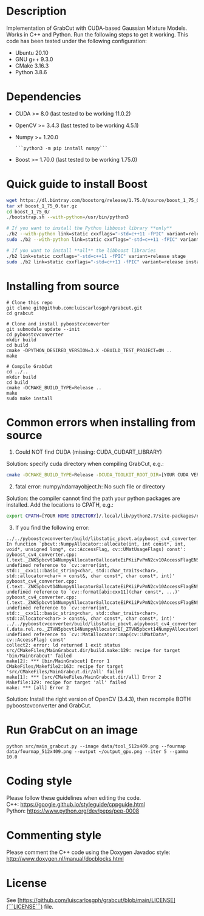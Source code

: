# Description
Implementation of GrabCut with CUDA-based Gaussian Mixture Models. Works in C++ and Python. Run the following steps to get it working.
This code has been tested under the following configuration:
* Ubuntu 20.10
* GNU g++ 9.3.0
* CMake 3.16.3
* Python 3.8.6

# Dependencies
* CUDA >= 8.0 (last tested to be working 11.0.2)
* OpenCV >= 3.4.3 (last tested to be working 4.5.1)
* Numpy >= 1.20.0

      ```python3 -m pip install numpy```

* Boost >= 1.70.0 (last tested to be working 1.75.0)

# Quick guide to install Boost
```bash
wget https://dl.bintray.com/boostorg/release/1.75.0/source/boost_1_75_0.tar.gz
tar xf boost_1_75_0.tar.gz
cd boost_1_75_0/
./bootstrap.sh --with-python=/usr/bin/python3

# If you want to install the Python libboost library **only**
./b2 --with-python link=static cxxflags="-std=c++11 -fPIC" variant=release stage
sudo ./b2 --with-python link=static cxxflags="-std=c++11 -fPIC" variant=release install

# If you want to install **all** the libboost libraries
./b2 link=static cxxflags="-std=c++11 -fPIC" variant=release stage
sudo ./b2 link=static cxxflags="-std=c++11 -fPIC" variant=release install
```

# Installing from source
```
# Clone this repo
git clone git@github.com:luiscarlosgph/grabcut.git
cd grabcut

# Clone and install pyboostcvconverter
git submodule update --init
cd pyboostcvconverter
mkdir build
cd build
cmake -DPYTHON_DESIRED_VERSION=3.X -DBUILD_TEST_PROJECT=ON ..
make

# Compile GrabCut
cd ../..
mkdir build
cd build
cmake -DCMAKE_BUILD_TYPE=Release ..
make
sudo make install
```

# Common errors when installing from source
1. Could NOT find CUDA (missing: CUDA_CUDART_LIBRARY)

Solution: specify cuda directory when compiling GrabCut, e.g.:
```bash
cmake -DCMAKE_BUILD_TYPE=Release -DCUDA_TOOLKIT_ROOT_DIR=[YOUR CUDA VERSION]..
```

2. fatal error: numpy/ndarrayobject.h: No such file or directory

Solution: the compiler cannot find the path your python packages are installed. Add the locations to CPATH, e.g.:
```bash
export CPATH=[YOUR HOME DIRECTORY]/.local/lib/python2.7/site-packages/numpy/core/include:$CPATH
```

3. If you find the following error:
```
../../pyboostcvconverter/build/libstatic_pbcvt.a(pyboost_cv4_converter.cpp.o): In function `pbcvt::NumpyAllocator::allocate(int, int const*, int, void*, unsigned long*, cv::AccessFlag, cv::UMatUsageFlags) const':
pyboost_cv4_converter.cpp:(.text._ZNK5pbcvt14NumpyAllocator8allocateEiPKiiPvPmN2cv10AccessFlagENS5_14UMatUsageFlagsE[_ZNK5pbcvt14NumpyAllocator8allocateEiPKiiPvPmN2cv10AccessFlagENS5_14UMatUsageFlagsE]+0x9d): undefined reference to `cv::error(int, std::__cxx11::basic_string<char, std::char_traits<char>, std::allocator<char> > const&, char const*, char const*, int)'
pyboost_cv4_converter.cpp:(.text._ZNK5pbcvt14NumpyAllocator8allocateEiPKiiPvPmN2cv10AccessFlagENS5_14UMatUsageFlagsE[_ZNK5pbcvt14NumpyAllocator8allocateEiPKiiPvPmN2cv10AccessFlagENS5_14UMatUsageFlagsE]+0x2c5): undefined reference to `cv::format[abi:cxx11](char const*, ...)'
pyboost_cv4_converter.cpp:(.text._ZNK5pbcvt14NumpyAllocator8allocateEiPKiiPvPmN2cv10AccessFlagENS5_14UMatUsageFlagsE[_ZNK5pbcvt14NumpyAllocator8allocateEiPKiiPvPmN2cv10AccessFlagENS5_14UMatUsageFlagsE]+0x2ed): undefined reference to `cv::error(int, std::__cxx11::basic_string<char, std::char_traits<char>, std::allocator<char> > const&, char const*, char const*, int)'
../../pyboostcvconverter/build/libstatic_pbcvt.a(pyboost_cv4_converter.cpp.o):(.data.rel.ro._ZTVN5pbcvt14NumpyAllocatorE[_ZTVN5pbcvt14NumpyAllocatorE]+0x38): undefined reference to `cv::MatAllocator::map(cv::UMatData*, cv::AccessFlag) const'
collect2: error: ld returned 1 exit status
src/CMakeFiles/MainGrabcut.dir/build.make:129: recipe for target 'bin/MainGrabcut' failed
make[2]: *** [bin/MainGrabcut] Error 1
CMakeFiles/Makefile2:163: recipe for target 'src/CMakeFiles/MainGrabcut.dir/all' failed
make[1]: *** [src/CMakeFiles/MainGrabcut.dir/all] Error 2
Makefile:129: recipe for target 'all' failed
make: *** [all] Error 2
```

Solution: Install the right version of OpenCV (3.4.3), then recompile BOTH pyboostcvconverter and GrabCut.

# Run GrabCut on an image
```
python src/main_grabcut.py --image data/tool_512x409.png --fourmap data/fourmap_512x409.png --output ~/output_gpu.png --iter 5 --gamma 10.0
```

# Coding style
Please follow these guidelines when editing the code.  
C++: https://google.github.io/styleguide/cppguide.html  
Python: https://www.python.org/dev/peps/pep-0008

# Commenting style
Please comment the C++ code using the Doxygen Javadoc style: http://www.doxygen.nl/manual/docblocks.html

# License
See [https://github.com/luiscarlosgph/grabcut/blob/main/LICENSE](```LICENSE```) file.
